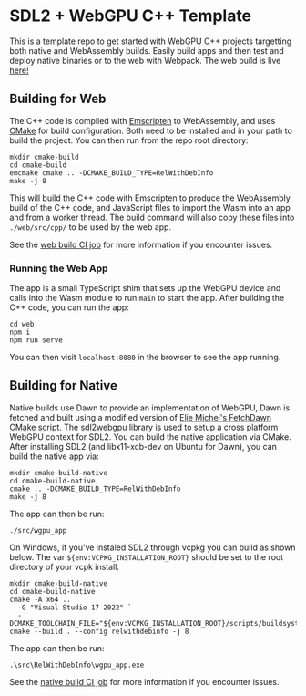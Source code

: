 # SDL2 + WebGPU C++ Template

This is a template repo to get started with WebGPU C++ projects
targetting both native and WebAssembly builds. Easily build apps
and then test and deploy native binaries or to the web with Webpack.
The web build is live [here!](https://www.willusher.io/webgpu-cpp-wasm/)

## Building for Web

The C++ code is compiled with [Emscripten](https://emscripten.org/) to
WebAssembly, and uses [CMake](https://cmake.org/) for build configuration.
Both need to be installed and in your path to build the project.
You can then run from the repo root directory:

```
mkdir cmake-build
cd cmake-build
emcmake cmake .. -DCMAKE_BUILD_TYPE=RelWithDebInfo
make -j 8
```

This will build the C++ code with Emscripten to produce the WebAssembly
build of the C++ code, and JavaScript files to import the Wasm into an app
and from a worker thread. The build command will also copy these files into
`./web/src/cpp/` to be used by the web app.

See the [web build CI job](.github/workflows/deploy-page.yml) for more information
if you encounter issues.

### Running the Web App

The app is a small TypeScript shim that sets up the WebGPU device
and calls into the Wasm module to run `main` to start the app.
After building the C++ code, you can run the app:

```
cd web
npm i
npm run serve
```

You can then visit `localhost:8080` in the browser to see the app running.

## Building for Native

Native builds use Dawn to provide an implementation of WebGPU,
Dawn is fetched and built using a modified version of
[Elie Michel's FetchDawn CMake script](https://github.com/eliemichel/WebGPU-distribution).
The [sdl2webgpu](https://github.com/Twinklebear/sdl2webgpu) library
is used to setup a cross platform WebGPU context for SDL2. You can build
the native application via CMake. After installing SDL2
(and libx11-xcb-dev on Ubuntu for Dawn), you can build the native app via:

```
mkdir cmake-build-native
cd cmake-build-native
cmake .. -DCMAKE_BUILD_TYPE=RelWithDebInfo
make -j 8
```

The app can then be run:

```
./src/wgpu_app
```

On Windows, if you've instaled SDL2 through vcpkg you can build as shown
below. The var `${env:VCPKG_INSTALLATION_ROOT}` should be set to the root
directory of your vcpk install.

```
mkdir cmake-build-native
cd cmake-build-native
cmake -A x64 .. `
  -G "Visual Studio 17 2022" `
  -DCMAKE_TOOLCHAIN_FILE="${env:VCPKG_INSTALLATION_ROOT}/scripts/buildsystems/vcpkg.cmake"
cmake --build . --config relwithdebinfo -j 8
```

The app can then be run:

```
.\src\RelWithDebInfo\wgpu_app.exe
```

See the [native build CI job](.github/workflows/build-native.yml) for more information
if you encounter issues.

